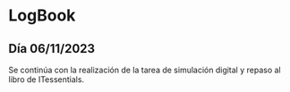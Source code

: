 # LogBook 
## Día 06/11/2023

Se continúa con la realización de la tarea de simulación digital y repaso al libro de ITessentials.